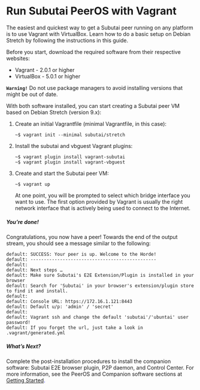 # Run Subutai PeerOS with Vagrant
The easiest and quickest way to get a Subutai peer running on any platform is to use Vagrant with VirtualBox. Learn how to do a basic setup on Debian Stretch by following the instructions in this guide. 

Before you start, download the required software from their respective websites:
- Vagrant - 2.0.1 or higher
- VirtualBox - 5.0.1 or higher

**`Warning!`** Do not use package managers to avoid installing versions that might be out of date.

With both software installed, you can start creating a Subutai peer VM based on Debian Stretch (version 9.x):

1. Create an initial Vagrantfile (minimal Vagrantfile, in this case):
    ```
    ~$ vagrant init --minimal subutai/stretch
2. Install the subutai and vbguest Vagrant plugins:
    ```
    ~$ vagrant plugin install vagrant-subutai
    ~$ vagrant plugin install vagrant-vbguest
3. Create and start the Subutai peer VM:
    ```
    ~$ vagrant up
    ```
    At one point, you will be prompted to select which bridge interface you        want to use. The first option provided by Vagrant is usually the right         network interface that is actively being used to connect to the Internet.

##### You’re done!
Congratulations, you now have a peer! Towards the end of the output stream, you should see a message similar to the following:
```
default: SUCCESS: Your peer is up. Welcome to the Horde!
default: -----------------------------------------------
default:
default: Next steps …
default: Make sure Subutai's E2E Extension/Plugin is installed in your browser
default: Search for 'Subutai' in your browser's extension/plugin store to find it and install.
default:
default: Console URL: https://172.16.1.121:8443
default: Default u/p: 'admin' / 'secret'
default:
default: Vagrant ssh and change the default 'subutai'/'ubuntai' user password!
default: If you forget the url, just take a look in .vagrant/generated.yml
```
##### What’s Next?
Complete the post-installation procedures to install the companion software: Subutai E2E browser plugin, P2P daemon, and Control Center.	For more information, see the PeerOS and Companion software sections at <span style="color:blue">[Getting Started](https://subutai.io/getting-started.html#E2E).</span>


